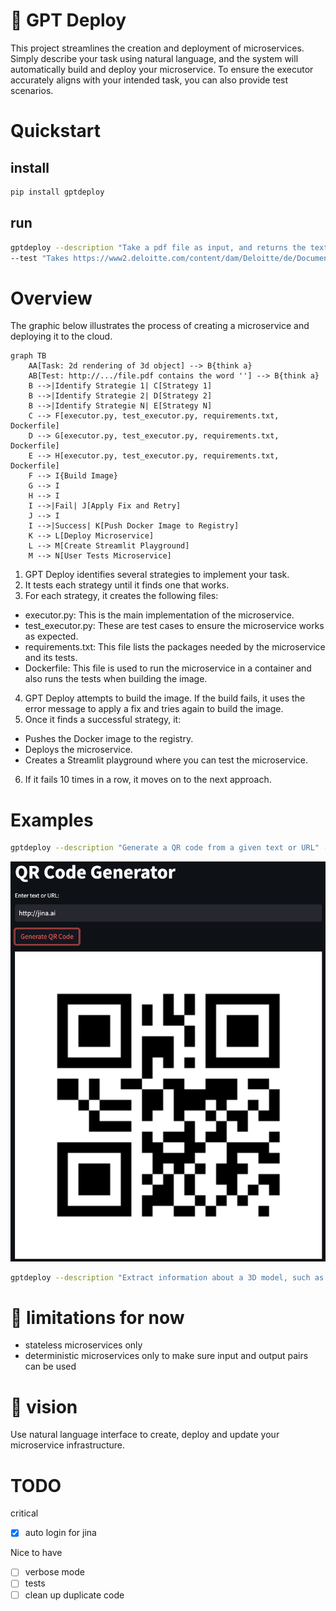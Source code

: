 

# 🤖 GPT Deploy
This project streamlines the creation and deployment of microservices. 
Simply describe your task using natural language, and the system will automatically build and deploy your microservice. 
To ensure the executor accurately aligns with your intended task, you can also provide test scenarios.

# Quickstart
## install
```bash
pip install gptdeploy
```

## run
```bash
gptdeploy --description "Take a pdf file as input, and returns the text it contains." \
--test "Takes https://www2.deloitte.com/content/dam/Deloitte/de/Documents/about-deloitte/Deloitte-Unternehmensgeschichte.pdf and returns a string that is at least 100 characters long"
```


# Overview
The graphic below illustrates the process of creating a microservice and deploying it to the cloud.
```mermaid
graph TB
    AA[Task: 2d rendering of 3d object] --> B{think a}
    AB[Test: http://.../file.pdf contains the word ''] --> B{think a}
    B -->|Identify Strategie 1| C[Strategy 1]
    B -->|Identify Strategie 2| D[Strategy 2]
    B -->|Identify Strategie N| E[Strategy N]
    C --> F[executor.py, test_executor.py, requirements.txt, Dockerfile]
    D --> G[executor.py, test_executor.py, requirements.txt, Dockerfile]
    E --> H[executor.py, test_executor.py, requirements.txt, Dockerfile]
    F --> I{Build Image}
    G --> I
    H --> I
    I -->|Fail| J[Apply Fix and Retry]
    J --> I
    I -->|Success| K[Push Docker Image to Registry]
    K --> L[Deploy Microservice]
    L --> M[Create Streamlit Playground]
    M --> N[User Tests Microservice]
```
1. GPT Deploy identifies several strategies to implement your task.
2. It tests each strategy until it finds one that works.
3. For each strategy, it creates the following files:
- executor.py: This is the main implementation of the microservice.
- test_executor.py: These are test cases to ensure the microservice works as expected.
- requirements.txt: This file lists the packages needed by the microservice and its tests.
- Dockerfile: This file is used to run the microservice in a container and also runs the tests when building the image.
4. GPT Deploy attempts to build the image. If the build fails, it uses the error message to apply a fix and tries again to build the image.
5. Once it finds a successful strategy, it:
- Pushes the Docker image to the registry.
- Deploys the microservice.
- Creates a Streamlit playground where you can test the microservice.
6. If it fails 10 times in a row, it moves on to the next approach.

# Examples
```bash
gptdeploy --description "Generate a QR code from a given text or URL" --test "https://www.example.com"
```
![](res/qr_example.png)
```bash
gptdeploy --description "Extract information about a 3D model, such as vertex count and face count" --test "https://www.example.com/model.obj"
```

# 🤏 limitations for now
- stateless microservices only
- deterministic microservices only to make sure input and output pairs can be used

# 🔮 vision
Use natural language interface to create, deploy and update your microservice infrastructure.

# TODO
critical
- [x] auto login for jina

Nice to have
- [ ] verbose mode
- [ ] tests
- [ ] clean up duplicate code

[//]: # ([![Watch the video]&#40;https://i.imgur.com/vKb2F1B.png&#41;]&#40;https://user-images.githubusercontent.com/11627845/226220484-17810f7c-b184-4a03-9af2-3a977fbb014b.mov&#41;)
